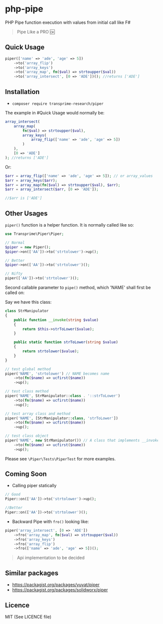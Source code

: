 # php-pipe
PHP Pipe function execution with values from initial call like F#
> Pipe Like a PRO :ok:

## Quick Usage

```php
piper(['name' => 'ade', 'age' => 5])
    ->to('array_flip')
    ->to('array_keys')
    ->to('array_map', fn($val) => strtoupper($val))
    ->to('array_intersect', [0 => 'ADE'])(); //returns ['ADE']
```

## Installation

- `composer require transprime-research/piper`

The example in #Quick Usage would normally be:

```php
array_intersect(
    array_map(
        fn($val) => strtoupper($val),
        array_keys(
            array_flip(['name' => 'ade', 'age' => 5])
        )
    ),
    [0 => 'ADE']
); //returns ['ADE']
```

Or:

```php
$arr = array_flip(['name' => 'ade', 'age' => 5]); // or array_values
$arr = array_keys($arr);
$arr = array_map(fn($val) => strtoupper($val), $arr);
$arr = array_intersect($arr, [0 => 'ADE']);

//$arr is ['ADE']
```

## Other Usages

`piper()` function is a helper function. It is normally called like so:

```php
use Transprime\Piper\Piper;

// Normal
$piper = new Piper();
$piper->on(['AA'])->to('strtolower')->up();

// Better
$piper->on(['AA'])->to('strtolower')();

// Nifty
piper(['AA'])->to('strtolower')();
```

Second callable parameter to `pipe()` method, which 'NAME' shall first be called on:

Say we have this class:

```php
class StrManipulator
{
    public function __invoke(string $value)
    {
        return $this->strToLower($value);
    }

    public static function strToLower(string $value)
    {
        return strtolower($value);
    }
}
```

```php
// test global method
piper('NAME', 'strtolower') // NAME becomes name
    ->to(fn($name) => ucfirst($name))
    ->up();

// test class method
piper('NAME', StrManipulator::class . '::strToLower')
    ->to(fn($name) => ucfirst($name))
    ->up();

// test array class and method
piper('NAME', [StrManipulator::class, 'strToLower'])
    ->to(fn($name) => ucfirst($name))
    ->up();

// test class object
piper('NAME', new StrManipulator()) // A class that implements __invoke
    ->to(fn($name) => ucfirst($name))
    ->up();
```

Please see `\Piper\Tests\PiperTest` for more examples.

## Coming Soon

- Calling piper statically
```php
// Good
Piper::on(['AA'])->to('strtolower')->up();

//Better
Piper::on(['AA'])->to('strtolower')();
```

- Backward Pipe with `fro()` looking like:

```php
piper('array_intersect', [0 => 'ADE'])
    ->fro('array_map', fn($val) => strtoupper($val))
    ->fro('array_keys')
    ->fro('array_flip')
    ->fro(['name' => 'ade', 'age' => 5])();
```

> Api implementation to be decided

## Similar packages

- https://packagist.org/packages/yuyat/piper
- https://packagist.org/packages/solidworx/piper

## Licence

MIT (See LICENCE file)